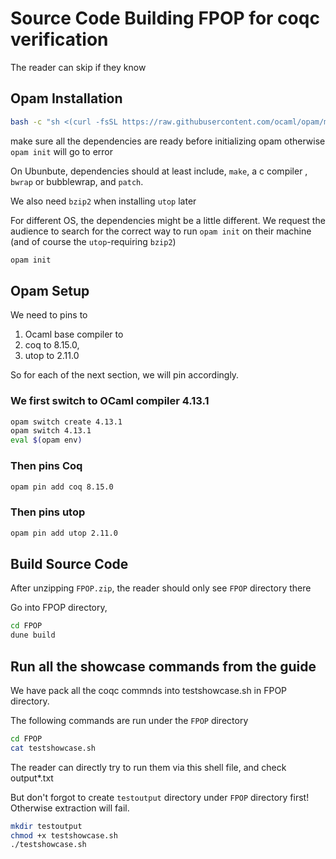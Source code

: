 # Source Code Building FPOP for coqc verification

The reader can skip if they know 

## Opam Installation

```bash
bash -c "sh <(curl -fsSL https://raw.githubusercontent.com/ocaml/opam/master/shell/install.sh)"
```

make sure all the dependencies are ready before initializing opam
otherwise `opam init` will go to error

On Ubunbute, dependencies should at least include, `make`, a c compiler , `bwrap` or bubblewrap, and `patch`.

We also need `bzip2` when installing `utop` later

For different OS, the dependencies might be a little different. We request the audience to search for the correct way to run `opam init` on their machine (and of course the `utop`-requiring `bzip2`)


```bash
opam init
```
## Opam Setup 
We need to pins to
1. Ocaml base compiler to 
2. coq to 8.15.0, 
3. utop to 2.11.0

So for each of the next section, we will pin accordingly.

### We first switch to OCaml compiler 4.13.1

```Bash
opam switch create 4.13.1
opam switch 4.13.1
eval $(opam env)
```

### Then pins Coq

```Bash
opam pin add coq 8.15.0
```

### Then pins utop 

```Bash
opam pin add utop 2.11.0
```

## Build Source Code

After unzipping `FPOP.zip`, the reader should only see `FPOP` directory there

Go into FPOP directory, 
```Bash
cd FPOP
dune build
```

## Run all the showcase commands from the guide
We have pack all the coqc commnds into testshowcase.sh in FPOP directory. 

The following commands are run under the `FPOP` directory

```Bash
cd FPOP
cat testshowcase.sh
```
The reader can directly try to run them via this shell file, and check output*.txt

But don't forgot to create `testoutput` directory under `FPOP` directory first! Otherwise extraction will fail.

```Bash
mkdir testoutput
chmod +x testshowcase.sh
./testshowcase.sh
```


